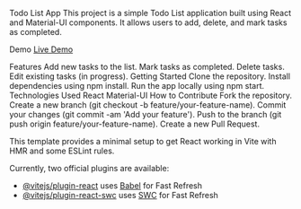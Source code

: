 
Todo List App
This project is a simple Todo List application built using React and Material-UI components. It allows users to add, delete, and mark tasks as completed.

Demo
[Live Demo](https://neobis-front-to-do-list-react-67a75qo3v-nursultan.vercel.app)


Features
Add new tasks to the list.
Mark tasks as completed.
Delete tasks.
Edit existing tasks (in progress).
Getting Started
Clone the repository.
Install dependencies using npm install.
Run the app locally using npm start.
Technologies Used
React
Material-UI
How to Contribute
Fork the repository.
Create a new branch (git checkout -b feature/your-feature-name).
Commit your changes (git commit -am 'Add your feature').
Push to the branch (git push origin feature/your-feature-name).
Create a new Pull Request.

This template provides a minimal setup to get React working in Vite with HMR and some ESLint rules.

Currently, two official plugins are available:

- [@vitejs/plugin-react](https://github.com/vitejs/vite-plugin-react/blob/main/packages/plugin-react/README.md) uses [Babel](https://babeljs.io/) for Fast Refresh
- [@vitejs/plugin-react-swc](https://github.com/vitejs/vite-plugin-react-swc) uses [SWC](https://swc.rs/) for Fast Refresh
